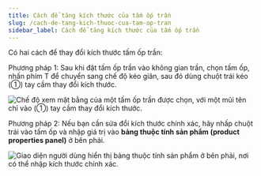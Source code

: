 ```yaml
---
title: Cách để tăng kích thước của tấm ốp trần
slug: /cach-de-tang-kich-thuoc-cua-tam-op-tran
sidebar_label: Cách để tăng kích thước của tấm ốp trần
---
```


Có hai cách để thay đổi kích thước tấm ốp trần:

Phương pháp 1: Sau khi đặt tấm ốp trần vào không gian trần, chọn tấm ốp, nhấn phím T để chuyển sang chế độ kéo giãn, sau đó dùng chuột trái kéo (①) tay cầm thay đổi kích thước.

![Chế độ xem mặt bằng của một tấm ốp trần được chọn, với một mũi tên chỉ vào (①) tay cầm thay đổi kích thước.](https://storage.googleapis.com/jegavn_kb/image_jegavn/796.1.png)

Phương pháp 2: Nếu bạn cần sửa đổi kích thước chính xác, hãy nhấp chuột trái vào tấm ốp và nhập giá trị vào **bảng thuộc tính sản phẩm (product properties panel)** ở bên phải.

![Giao diện người dùng hiển thị bảng thuộc tính sản phẩm ở bên phải, nơi có thể nhập kích thước chính xác.](https://storage.googleapis.com/jegavn_kb/image_jegavn/796.2.png)